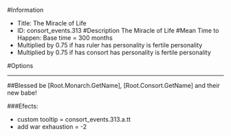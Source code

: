 #Information
 - Title: The Miracle of Life
 - ID: consort_events.313
#Description
The Miracle of Life
#Mean Time to Happen:
Base time = 300 months
 - Multiplied by 0.75 if has ruler has personality is fertile personality
 - Multiplied by 0.75 if has consort has personality is fertile personality

#Options

___
##Blessed be [Root.Monarch.GetName], [Root.Consort.GetName] and their new babe!

###Efects:<ul><li>custom tooltip = consort_events.313.a.tt</li><li>add war exhaustion = -2</li></ul>
